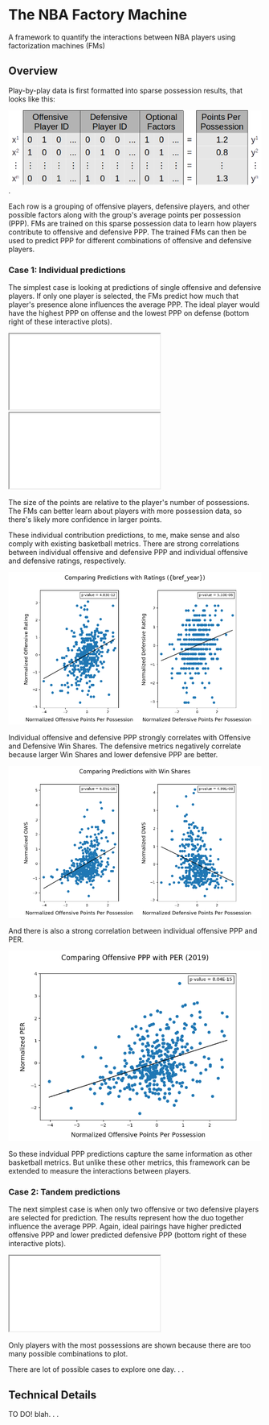 # The NBA Factory Machine

A framework to quantify the interactions between NBA players using factorization machines (FMs)

## Overview

Play-by-play data is first formatted into sparse possession results, that looks like this:

![sparse regression](https://github.com/jpleet/nba-factory/blob/master/imgs/sparse_regression.png).

Each row is a grouping of offensive players, defensive players, and other possible factors along with the group's average points per possession (PPP). FMs are trained on this sparse possession data to learn how players contribute to offensive and defensive PPP. The trained FMs can then be used to predict PPP for different combinations of offensive and defensive players. 

### Case 1: Individual predictions

The simplest case is looking at predictions of single offensive and defensive players. If only one player is selected, the FMs predict how much that player's presence alone influences the average PPP. The ideal player would have the highest PPP on offense and the lowest PPP on defense (bottom right of these interactive plots).   

<iframe src="imgs/player_ppp_2018-2019.html"></iframe>

<iframe src="imgs/player_ppp_2008-2019.html"></iframe>


The size of the points are relative to the player's number of possessions. The FMs can better learn about players with more possession data, so there's likely more confidence in larger points. 

These individual contribution predictions, to me, make sense and also comply with existing basketball metrics.
There are strong correlations between individual offensive and defensive PPP and individual offensive and defensive ratings, respectively.

![rating comparison](https://github.com/jpleet/nba-factory/blob/master/imgs/compare_ppp_rtg_2019.png)

Individual offensive and defensive PPP strongly correlates with Offensive and Defensive Win Shares. The defensive metrics negatively correlate because larger Win Shares and lower defensive PPP are better.

![win shares comparison](https://github.com/jpleet/nba-factory/blob/master/imgs/compare_ppp_ws_2019.png)

And there is also a strong correlation between individual offensive PPP and PER.  

![per comparison](https://github.com/jpleet/nba-factory/blob/master/imgs/compare_ppp_per_2019.png)

So these indvidual PPP predictions capture the same information as other basketball metrics. But unlike these other metrics, this framework can be extended to measure the interactions between players.

### Case 2: Tandem predictions

The next simplest case is when only two offensive or two defensive players are selected for prediction. The results represent how the duo together influence the average PPP. Again, ideal pairings have higher predicted offensive PPP and lower predicted defensive PPP (bottom right of these interactive plots).

<iframe src="imgs/tandem_ppp_2018-2019.html"></iframe>

Only players with the most possessions are shown because there are too many possible combinations to plot. 


There are lot of possible cases to explore one day. . . 


## Technical Details   

TO DO!
blah. . .
